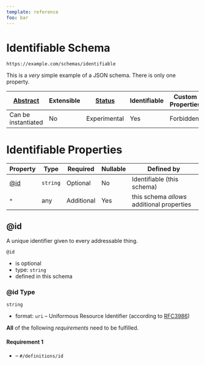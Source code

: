 ```yaml
---
template: reference
foo: bar
---
```


# Identifiable Schema

```
https://example.com/schemas/identifiable
```

This is a _very_ simple example of a JSON schema. There is only one property.

| [Abstract](../abstract.md) | Extensible | [Status](../status.md) | Identifiable | Custom Properties | Additional Properties | Defined In                                           |
| -------------------------- | ---------- | ---------------------- | ------------ | ----------------- | --------------------- | ---------------------------------------------------- |
| Can be instantiated        | No         | Experimental           | Yes          | Forbidden         | Permitted             | [identifiable.schema.json](identifiable.schema.json) |

# Identifiable Properties

| Property   | Type     | Required   | Nullable | Defined by                                 |
| ---------- | -------- | ---------- | -------- | ------------------------------------------ |
| [@id](#id) | `string` | Optional   | No       | Identifiable (this schema)                 |
| `*`        | any      | Additional | Yes      | this schema _allows_ additional properties |

## @id

A unique identifier given to every addressable thing.

`@id`

- is optional
- type: `string`
- defined in this schema

### @id Type

`string`

- format: `uri` – Uniformous Resource Identifier (according to [RFC3986](http://tools.ietf.org/html/rfc3986))

**All** of the following _requirements_ need to be fulfilled.

#### Requirement 1

- []() – `#/definitions/id`
